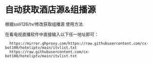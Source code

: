 # 自动获取酒店源&组播源 #
根据ssili126/tv/修改获取组播源
使用方法

  在看电视直播软件中直接输入以下任一地址即可：
  
      https://mirror.ghproxy.com/https://raw.githubusercontent.com/cx-bot100/hoteliptv/main/itvlist.txt
      https://raw.githubusercontent.com/cx-bot100/hoteliptv/main/itvlist.txt
